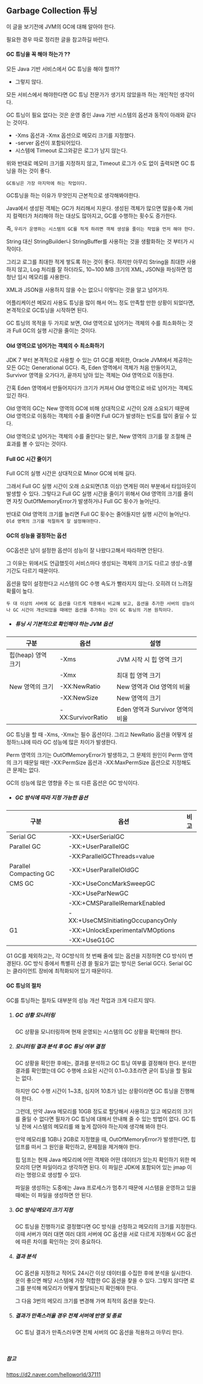 ## Garbage Collection 튜닝

이 글을 보기전에 JVM의 GC에 대해 알아야 한다.

필요한 경우 따로 정리한 글을 참고하길 바란다.





#### GC 튜닝을 꼭 해야 하는가 ??

모든 Java 기반 서비스에서 GC 튜닝을 해야 할까??

- 그렇지 않다.

모든 서비스에서 해야한다면 GC 튜닝 전문가가 생기지 않았을까 하는 개인적인 생각이다.



GC 튜닝이  필요 없다는 것은 운영 중인 Java 기반 시스템의 옵션과 동작이 아래와 같다는 것이다.

- -Xms 옵션과 -Xmx 옵션으로 메모리 크기를 지정했다.
- -server 옵션이 포함되어있다.
- 시스템에 Timeout 로그와같은 로그가 남지 않는다.



위와 반대로 메모미 크기를 지정하지 않고, Timeout 로그가 수도 없이 출력되면 GC 튜닝을 하는 것이 좋다.



`GC튜닝은 가장 마지막에 하는 작업이다.`



GC튜닝을 하는 이유가 무엇인지 근본적으로 생각해봐야한다.

Java에서 생성된 객체는 GC가 처리해서 지운다. 생성된 객체가 많으면 많을수록 가비지 컬렉터가 처리해야 하는 대상도 많아지고, GC를 수행하는 횟수도 증가한다.

즉, `우리가 운영하는 시스템의 GC를 적게 하려면 객체 생성을 줄이는 작업을 먼저 해야 한다.`







String 대신 StringBuilder나 StringBuffer를 사용하는 것을 생활화하는 것 부터가 시작이다.

그리고 로그를 최대한 적게 쌓도록 하는 것이 좋다. 하지만 아무리 String을 최대한 사용하지 않고, Log 처리를 잘 하더라도, 10~100 MB 크기의 XML, JSON을 파싱하면 엄청난 임시 메모리를 사용한다. 

XML과 JSON을 사용하지 않을 수는 없으니 이렇다는 것을 알고 넘어가자.



어플리케이션 메모리 사용도 튜닝을 많이 해서 어느 정도 만족할 만한 상황이 되었다면, 본격적으로 GC튜닝을 시작하면 된다.

GC 튜닝의 목적을 두 가지로 보면, Old 영역으로 넘어가는 객체의 수를 최소화하는 것과 Full GC의 실행 시간을 줄이는 것이다.



#### Old 영역으로 넘어가는 객체의 수 최소화하기

JDK 7 부터 본격적으로 사용할 수 있는 G1 GC를 제외한, Oracle JVM에서 제공하는 모든 GC는 Generational GC다. 즉, Eden 영역에서 객체가 처음 만들어지고, Survivor 영역을 오가다가, 끝까지 남아 있는 객체는 Old 영역으로 이동한다.

간혹 Eden 영역에서 만들어지다가 크기가 커져서 Old 영역으로 바로 넘어가는 객체도 있긴 하다.

Old 영역의 GC는 New 영역의 GC에 비해 상대적으로 시간이 오래 소요되기 때문에 Old 영역으로 이동하는 객체의 수를 줄이면 Full GC가 발생하는 빈도를 많이 줄일 수 있다.

Old  영역으로 넘어가는 객체의 수를 줄인다는 말은, New 영역의 크기를 잘 조절해 큰 효과를 볼 수 있다는 것이다.



#### Full GC 시간 줄이기

Full GC의 실행 시간은 상대적으로 Minor GC에 비해 길다.

그래서 Full GC 실행 시간이 오래 소요되면(1초 이상) 연계된 여러 부분에서 타임아웃이 발생할 수 있다.  그렇다고 Full GC 실행 시간을 줄이기 위해서 Old 영역의 크기를 줄이면 자칫 OutOfMemoryError가 발생하거나 Full GC 횟수가 늘어난다.

반대로 Old 영역의 크기를 늘리면 Full GC 횟수는 줄어들지만 실행 시간이 늘어난다. `Old 영역의 크기를 적절하게 잘 설정해야한다.`



#### GC의 성능을 결정하는 옵션

GC옵션은 남이 설정한 옵션이 성능이 잘 나왔다고해서 따라하면 안된다.

그 이유는 위에서도 언급했듯이 서비스마다 생성되는 객체의 크기도 다르고 생성-소멸 기간도 다르기 때문이다.



옵션을 많이 설정한다고 시스템의 GC 수행 속도가 빨라지지 않는다. 오히려 더 느려질 확률이 높다.

`두 대 이상의 서버에 GC 옵션을 다르게 적용해서 비교해 보고, 옵션을 추가한 서버의 성능이나 GC 시간이 개선되었을 때에만 옵션을 추가하는 것이 GC 튜닝의 기본 원칙이다.`



- ##### 튜닝 시 기본적으로 확인해야 하는 JVM 옵션

| 구분               | 옵션              | 설명                             |
| ------------------ | ----------------- | -------------------------------- |
| 힙(heap) 영역 크기 | -Xms              | JVM 시작 시 힙 영역 크기         |
|                    | -Xmx              | 최대 힙 영역 크기                |
| New 영역의 크기    | -XX:NewRatio      | New 영역과 Old 영역의 비율       |
|                    | -XX:NewSize       | New 영역의 크기                  |
|                    | -XX:SurvivorRatio | Eden 영역과 Survivor 영역의 비율 |

GC 튜닝을 할 때 -Xms, -Xmx는 필수 옵션이다. 그리고 NewRatio 옵션을 어떻게 설정하느냐에 따라 GC 성능에 많은 차이가 발생한다.



Perm 영역의 크기는 OutOfMemoryError가 발생하고, 그 문제의 원인이 Perm 영역의 크기 때문일 때만 -XX:PermSize 옵션과 -XX:MaxPermSize 옵션으로 지정해도 큰 문제는 없다.



GC의 성능에 많은 영향을 주는 또 다른 옵션은 GC 방식이다.



- ##### GC 방식에 따라 지정 가능한 옵션

| 구분                   | 옵션                               | 비고 |
| ---------------------- | ---------------------------------- | ---- |
| Serial GC              | -XX:+UserSerialGC                  |      |
| Parallel GC            | -XX:+UserParallelGC                |      |
|                        | -XX:ParallelGCThreads=value        |      |
| Parallel Compacting GC | -XX:+UserParallelOldGC             |      |
| CMS GC                 | -XX:+UseConcMarkSweepGC            |      |
|                        | -XX:+UseParNewGC                   |      |
|                        | -XX:+CMSParallelRemarkEnabled      |      |
|                        | -XX:+UseCMSInitiatingOccupancyOnly |      |
| G1                     | -XX:+UnlockExperimentalVMOptions   |      |
|                        | -XX:+UseG1GC                       |      |



G1 GC를 제외하고는, 각 GC방식의 첫 번째 줄에 있는 옵션을 지정하면 CG 방식이 변경된다. GC 방식 중에서 특별히 신경 쓸 필요가 없는 방식은 Serial GC다. Serial GC는 클라이언트 장비에 최적화되어 있기 때문이다.



#### GC 튜닝의 절차

GC를 튜닝하는 절차도 대부분의 성능 개선 작업과 크게 다르지 않다.

1. ##### GC 상황 모니터링

   GC 상황을 모니터링하며 현재 운영되는 시스템의 GC 상황을 확인해야 한다.

   

2. ##### 모니터링 결과 분석 후 GC 튜닝 여부 결정

   GC 상황을 확인한 후에는, 결과를 분석하고 GC 튜닝 여부를 결정해야 한다. 분석한 결과를 확인했는데 GC 수행에 소요된 시간이 0.1~0.3초라면 굳이 튜닝을 할 필요는 없다.

   하지만 GC 수행 시간이 1~3초, 심지어 10초가 넘는 상황이라면 GC 튜닝을 진행해야 한다.

   

   그런데, 만약 Java 메모리를 10GB 정도로 할당해서 사용하고 있고 메모리의 크기를 줄일 수 없다면 필자가 GC 튜닝에 대해서 안내해 줄 수 있는 방법이 없다. GC 튜닝 전에 시스템의 메모리를 왜 높게 잡아야 하는지에 생각해 봐야 한다.

   

   만약 메모리를 1GB나 2GB로 지정했을 때, OutOfMemoryError가 발생한다면, 힙 덤프를 떠서 그 원인을 확인하고, 문제점을 제거해야 한다.

   

   힙 덤프는 현재 Java 메모리에 어떤 객체와 어떤 데이터가 있는지 확인하기 위한 메모리의 단면 파일이라고 생각하면 된다.  이 파일은 JDK에 포함되어 있는 jmap 이라는 명령으로 생성할 수 있다. 

   파일을 생성하는 도중에는 Java 프로세스가 멈추기 때문에 시스템을 운영하고 있을 때에는 이 파일을 생성하면 안 된다.

   

3. #####  GC 방식/메모리 크기 지정

   GC 튜닝을 진행하기로 결정했다면 GC 방식을 선정하고 메모리의 크기를 지정한다. 이때 서버가 여러 대면 여러 대의 서버에 GC 옵션을 서로 다르게 지정해서 GC 옵션에 따른 차이를 확인하는 것이 중요하다.

   

4. ##### 결과 분석

   GC 옵션을 지정하고 적어도 24시간 이상 데이터를 수집한 후에 분석을 실시한다. 운이 좋으면 해당 시스템에 가장 적합한 GC 옵션을 찾을 수 있다. 그렇지 않다면 로그를 분석해 메모리가 어떻게 할당되는지 확인해야 한다.

   그 다음 3번의 메모리 크기를 변경해 가며 최적의 옵션을 찾는다.

   

5. ##### 결과가 만족스러울 경우 전체 서버에 반영 및 종료

   GC 튜닝 결과가 만족스러우면 전체 서버의 GC 옵션을 적용하고 마무리 한다.

​		



##### 참고

https://d2.naver.com/helloworld/37111